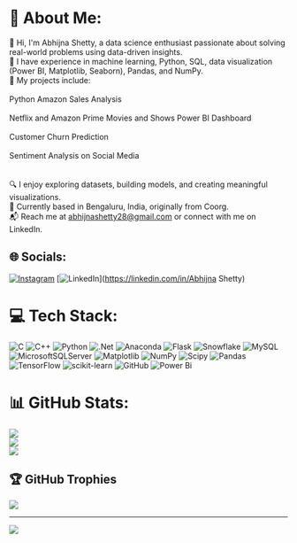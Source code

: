# 💫 About Me:
👋 Hi, I'm Abhijna Shetty, a data science enthusiast passionate about solving real-world problems using data-driven insights.<br>🌱 I have experience in machine learning, Python, SQL, data visualization (Power BI, Matplotlib, Seaborn), Pandas, and NumPy.<br>💼 My projects include:<br><br>Python Amazon Sales Analysis<br><br>Netflix and Amazon Prime Movies and Shows Power BI Dashboard<br><br>Customer Churn Prediction<br><br>Sentiment Analysis on Social Media<br><br><br>🔍 I enjoy exploring datasets, building models, and creating meaningful visualizations.<br>📍 Currently based in Bengaluru, India, originally from Coorg.<br>📬 Reach me at abhijnashetty28@gmail.com or connect with me on LinkedIn.


## 🌐 Socials:
[![Instagram](https://img.shields.io/badge/Instagram-%23E4405F.svg?logo=Instagram&logoColor=white)](https://instagram.com/abhijna_shetty18) [![LinkedIn](https://www.linkedin.com/in/abhijna-shetty-bre217251/)](https://linkedin.com/in/Abhijna Shetty) 

# 💻 Tech Stack:
![C](https://img.shields.io/badge/c-%2300599C.svg?style=flat-square&logo=c&logoColor=white) ![C++](https://img.shields.io/badge/c++-%2300599C.svg?style=flat-square&logo=c%2B%2B&logoColor=white) ![Python](https://img.shields.io/badge/python-3670A0?style=flat-square&logo=python&logoColor=ffdd54) ![.Net](https://img.shields.io/badge/.NET-5C2D91?style=flat-square&logo=.net&logoColor=white) ![Anaconda](https://img.shields.io/badge/Anaconda-%2344A833.svg?style=flat-square&logo=anaconda&logoColor=white) ![Flask](https://img.shields.io/badge/flask-%23000.svg?style=flat-square&logo=flask&logoColor=white) ![Snowflake](https://img.shields.io/badge/snowflake-%2329B5E8.svg?style=flat-square&logo=snowflake&logoColor=white) ![MySQL](https://img.shields.io/badge/mysql-4479A1.svg?style=flat-square&logo=mysql&logoColor=white) ![MicrosoftSQLServer](https://img.shields.io/badge/Microsoft%20SQL%20Server-CC2927?style=flat-square&logo=microsoft%20sql%20server&logoColor=white) ![Matplotlib](https://img.shields.io/badge/Matplotlib-%23ffffff.svg?style=flat-square&logo=Matplotlib&logoColor=black) ![NumPy](https://img.shields.io/badge/numpy-%23013243.svg?style=flat-square&logo=numpy&logoColor=white) ![Scipy](https://img.shields.io/badge/SciPy-%230C55A5.svg?style=flat-square&logo=scipy&logoColor=%white) ![Pandas](https://img.shields.io/badge/pandas-%23150458.svg?style=flat-square&logo=pandas&logoColor=white) ![TensorFlow](https://img.shields.io/badge/TensorFlow-%23FF6F00.svg?style=flat-square&logo=TensorFlow&logoColor=white) ![scikit-learn](https://img.shields.io/badge/scikit--learn-%23F7931E.svg?style=flat-square&logo=scikit-learn&logoColor=white) ![GitHub](https://img.shields.io/badge/github-%23121011.svg?style=flat-square&logo=github&logoColor=white) ![Power Bi](https://img.shields.io/badge/power_bi-F2C811?style=flat-square&logo=powerbi&logoColor=black)
# 📊 GitHub Stats:
![](https://github-readme-stats.vercel.app/api?username=Abhijna-Shetty1&theme=transparent&hide_border=true&include_all_commits=false&count_private=false)<br/>
![](https://github-readme-streak-stats.herokuapp.com/?user=Abhijna-Shetty1&theme=transparent&hide_border=true)<br/>
![](https://github-readme-stats.vercel.app/api/top-langs/?username=Abhijna-Shetty1&theme=transparent&hide_border=true&include_all_commits=false&count_private=false&layout=compact)

## 🏆 GitHub Trophies
![](https://github-profile-trophy.vercel.app/?username=Abhijna-Shetty1&theme=shadow_blue&no-frame=true&no-bg=true&margin-w=4)

---
[![](https://visitcount.itsvg.in/api?id=Abhijna-Shetty1&icon=0&color=0)](https://visitcount.itsvg.in)

<!-- Proudly created with GPRM ( https://gprm.itsvg.in ) -->


